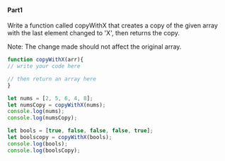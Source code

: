 #### Part1
Write a function called copyWithX that creates a copy of the given array with the last element changed to 'X', then returns the copy.

Note: The change made should not affect the original array.

```js
function copyWithX(arr){
// write your code here

// then return an array here
}

let nums = [2, 5, 6, 4, 8];
let numsCopy = copyWithX(nums);
console.log(nums);
console.log(numsCopy);

let bools = [true, false, false, false, true];
let boolscopy = copyWithX(bools);
console.log(bools);
console.log(boolsCopy);

```

